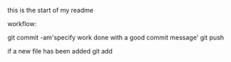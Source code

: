 this is the start of my readme

workflow:

git commit -am'specify work done with a good commit message'
git push

if a new file has been added
git add <filename>